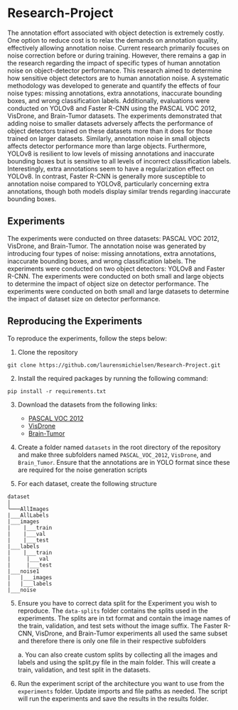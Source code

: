 # Research-Project
The annotation effort associated with object detection is extremely costly. One option to reduce cost is to relax the demands on annotation quality, effectively allowing annotation noise. Current research primarily focuses on noise correction before or during training. However, there remains a gap in the research regarding the impact of specific types of human annotation noise on object-detector performance. This research aimed to determine how sensitive object detectors are to human annotation noise. A systematic methodology was developed to generate and quantify the effects of four noise types: missing annotations, extra annotations, inaccurate bounding boxes, and wrong classification labels. Additionally, evaluations were conducted on YOLOv8 and Faster R-CNN using the PASCAL VOC 2012, VisDrone, and Brain-Tumor datasets. The experiments demonstrated that adding noise to smaller datasets adversely affects the performance of object detectors trained on these datasets more than it does for those trained on larger datasets. Similarly, annotation noise in small objects affects detector performance more than large objects. Furthermore, YOLOv8 is resilient to low levels of missing annotations and inaccurate bounding boxes but is sensitive to all levels of incorrect classification labels. Interestingly, extra annotations seem to have a regularization effect on YOLOv8. In contrast, Faster R-CNN is generally more susceptible to annotation noise compared to YOLOv8, particularly concerning extra annotations, though both models display similar trends regarding inaccurate bounding boxes.

## Experiments
The experiments were conducted on three datasets: PASCAL VOC 2012, VisDrone, and Brain-Tumor. The annotation noise was generated by introducing four types of noise: missing annotations, extra annotations, inaccurate bounding boxes, and wrong classification labels. The experiments were conducted on two object detectors: YOLOv8 and Faster R-CNN. The experiments were conducted on both small and large objects to determine the impact of object size on detector performance. The experiments were conducted on both small and large datasets to determine the impact of dataset size on detector performance.

## Reproducing the Experiments
To reproduce the experiments, follow the steps below:
1. Clone the repository
```
git clone https://github.com/laurensmichielsen/Research-Project.git
``` 
2. Install the required packages by running the following command:
```
pip install -r requirements.txt
```
3. Download the datasets from the following links:
    - [PASCAL VOC 2012](http://host.robots.ox.ac.uk/pascal/VOC/voc2012/)
    - [VisDrone](https://github.com/VisDrone/VisDrone-Dataset)
    - [Brain-Tumor](https://docs.ultralytics.com/datasets/detect/brain-tumor/)

3. Create a folder named `datasets` in the root directory of the repository and make three subfolders named `PASCAL_VOC_2012`, `VisDrone`, and `Brain_Tumor`. Ensure that the annotations are in YOLO format since these are required for the noise generation scripts

4. For each dataset, create the following structure
```
dataset
│
└───AllImages
|___AllLabels
|___images
|    |___train
|    |___val
|    |___test
|___labels
|    |___train
|     |___val
|     |___test
|___noise1
|   |___images
|   |___labels
|___noise
```
5. Ensure you have to correct data split for the Experiment you wish to reproduce. The `data-splits` folder contains the splits used in the experiments. The splits are in txt format and contain the image names of the train, validation, and test sets without the image suffix. The Faster R-CNN, VisDrone, and Brain-Tumor experiments all used the same subset and therefore there is only one file in their respective subfolders

    a. You can also create custom splits by collecting all the images and labels and using the split.py file in the main folder. This will create a train, validation, and test split in the datasets.

6. Run the experiment script of the architecture you want to use from the `experiments` folder. Update imports and file paths as needed. The script will run the experiments and save the results in the results folder.
